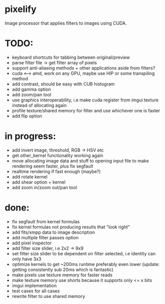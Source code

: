 # pixelify
Image processor that applies filters to images using CUDA. 

# TODO:
- keyboard shortcuts for tabbing between original/preview
- parse filter file -> get filter array of pixels 
- support anti-aliasing methods + other applications aside from filters?
- cuda <--> amd, work on any GPU, maybe use HIP or some transpiling method
- add contrast, should be easy with CUB histogram
- add gamma option
- add zoom/pan tool
- use graphics interoperability, i.e make cuda register from imgui texture instead of allocating again
- profile texture/shared memory for filter and use whichever one is faster
- add flip option

# in progress:
- add invert image, threshold, RGB -> HSV etc
- get other_kernel functionality working again
- move allocating image data and stuff to opening input file to make rendering seem faster,
plus fix segfault
- realtime rendering if fast enough (maybe?)
- add rotate kernel
- add shear option + kernel
- add zoom in/zoom out/pan tool

# done:
- fix segfault from kernel formulas
- fix kernel formulas not producing results that "look right"
- add fits/xmpp data to image description
- add multiple filter passes option
- add pixel inspector
- add filter size slider, i.e 2x2 -> 9x9
- set filter size slider to be dependent on filter selected, i.e identity can only have 3x3 
- optimize kernels to get ~200ms runtime preferably even lower (update: getting consistently sub 20ms which is fantastic)
- make pixels use texture memory for faster reads
- make texture memory use shorts because it supports only <= x bits
- imgui implementation 
- test cases for all cases 
- rewrite filter to use shared memory
